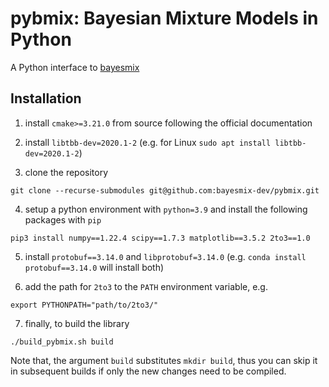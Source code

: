 # pybmix: Bayesian Mixture Models in Python

A Python interface to [bayesmix](https://github.com/bayesmix-dev/bayesmix/)


## Installation

1. install ```cmake>=3.21.0``` from source following the official documentation
2. install ```libtbb-dev=2020.1-2``` (e.g. for Linux ```sudo apt install libtbb-dev=2020.1-2```)

3. clone the repository
```
git clone --recurse-submodules git@github.com:bayesmix-dev/pybmix.git
```

4. setup a python environment with ```python=3.9``` and install the following packages with ```pip```
```
pip3 install numpy==1.22.4 scipy==1.7.3 matplotlib==3.5.2 2to3==1.0
```

5. install ```protobuf==3.14.0``` and ```libprotobuf=3.14.0``` (e.g. ```conda install protobuf==3.14.0``` will install both)


6. add the path for ```2to3``` to the ```PATH``` environment variable, e.g.
```
export PYTHONPATH="path/to/2to3/"
```

7. finally, to build the library
```
./build_pybmix.sh build
```

Note that, the argument ```build``` substitutes ```mkdir build```, thus you can skip it in subsequent builds if only the
new changes need to be compiled.
